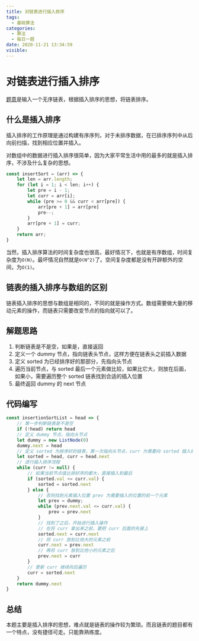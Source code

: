 ```yaml
---
title: 对链表进行插入排序
tags:
  - 基础算法
categories:
  - 算法
  - 每日一题
date: 2020-11-21 13:34:59
visible:
---
```



# 对链表进行插入排序

[题意](https://leetcode-cn.com/problems/insertion-sort-list/)是输入一个无序链表，根据插入排序的思想，将链表排序。

## 什么是插入排序

插入排序的工作原理是通过构建有序序列，对于未排序数据，在已排序序列中从后向前扫描，找到相应位置并插入。

对数组中的数据进行插入排序很简单，因为大家平常生活中用的最多的就是插入排序，不涉及什么复杂的思想。

```js
const insertSort = (arr) => {
    let len = arr.length;
    for (let i = 1; i < len; i++) {
        let pre = i - 1;
        let curr = arr[i];
        while (pre >= 0 && curr < arr[pre]) {
            arr[pre + 1] = arr[pre]
            pre--;
        }
        arr[pre + 1] = curr;
    }
    return arr;
}
```

当然，插入排序算法的时间复杂度也很高，最好情况下，也就是有序数组，时间复杂度为`O(N)`。最坏情况自然就是`O(N^2)`了。空间复杂度都是没有开辟额外的空间，为`O(1)`。

## 链表的插入排序与数组的区别

链表插入排序的思想与数组是相同的，不同的就是操作方式。数组需要做大量的移动元素的操作，而链表只需要改变节点的指向就可以了。

## 解题思路

1. 判断链表是不是空，如果是，直接返回
2. 定义一个 dummy 节点，指向链表头节点，这样方便在链表头之前插入数据
3. 定义 sorted 为已经排序好的那部分，先指向头节点
4. 遍历当前节点，与 sorted 最后一个元素做比较，如果比它大，则放在后面，如果小，需要遍历整个 sorted 链表找到合适的插入位置
5. 最终返回 dummy 的 next 节点

## 代码编写

```js
const insertionSortList = head => {
    // 第一步判断链表是不是空
    if (!head) return head
    // 定义 dummy 节点，指向头节点
    let dummy = new ListNode(0)
    dummy.next = head
    // 定义 sorted 为排序好的链表，第一次指向头节点，curr 为需要向 sorted 插入的节点
    let sorted = head, curr = head.next
    // 进行插入排序流程
    while (curr != null) {
        // 如果当前节点值比排好序的都大，直接插入到最后
        if (sorted.val <= curr.val) {
            sorted = sorted.next
        } else {
            // 否则找到元素插入位置 prev 为需要插入的位置的前一个元素
            let prev = dummy;
            while (prev.next.val <= curr.val) {
                prev = prev.next
            }
            // 找到了之后，开始进行插入操作
            // 在将 curr 拿出来之前，要把 curr 后面的先接上
            sorted.next = curr.next
            // 将 curr 放到比他大的元素之前
            curr.next = prev.next
            // 再将 curr 放到比他小的元素之后
            prev.next = curr
        }
        // 更新 curr 继续向后遍历
        curr = sorted.next
    }
    return dummy.next
}
```

## 总结

本题主要是插入排序的思想，难点就是链表的操作较为繁琐。而且链表的题目都有一个特点，没有捷径可走。只能靠熟练度。